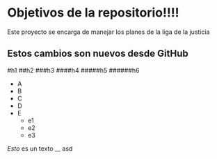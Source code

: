 # Objetivos de la repositorio!!!!

Este proyecto se encarga de manejar los planes de la liga de la justicia

## Estos cambios son nuevos desde GitHub


#h1
##h2
###h3
####h4
#####h5
######h6

* A
* B
* C
* D
* E
  * e1
  * e2
  * e3

*Esto* es un texto __ asd 
